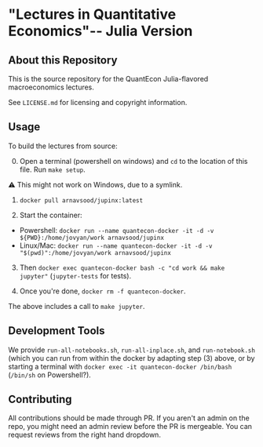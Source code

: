 # "Lectures in Quantitative Economics"-- Julia Version

## About this Repository 

This is the source repository for the QuantEcon Julia-flavored macroeconomics lectures. 

See `LICENSE.md` for licensing and copyright information. 

## Usage

To build the lectures from source: 

0. Open a terminal (powershell on windows) and `cd` to the location of this file. Run `make setup`.

:warning: This might not work on Windows, due to a symlink.

1. `docker pull arnavsood/jupinx:latest`

2. Start the container:
  - Powershell: `docker run --name quantecon-docker -it -d -v ${PWD}:/home/jovyan/work arnavsood/jupinx`
  - Linux/Mac: `docker run --name quantecon-docker -it -d -v "$(pwd)":/home/jovyan/work arnavsood/jupinx`

3. Then `docker exec quantecon-docker bash -c "cd work && make jupyter"` (`jupyter-tests` for tests).

4. Once you're done, `docker rm -f quantecon-docker`.

The above includes a call to `make jupyter`.

## Development Tools

We provide `run-all-notebooks.sh`, `run-all-inplace.sh`, and `run-notebook.sh` (which you can run from within the docker by adapting step (3) above, or by starting a terminal with `docker exec -it quantecon-docker /bin/bash` (`/bin/sh` on Powershell?). 

## Contributing

All contributions should be made through PR. If you aren't an admin on the repo, you might need an admin review before the PR is mergeable. You can request reviews from the right hand dropdown.
